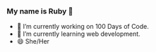 ### My name is Ruby 👋
- 🔭 I’m currently working on 100 Days of Code.
- 🌱 I’m currently learning web development. 
- 😄 She/Her
